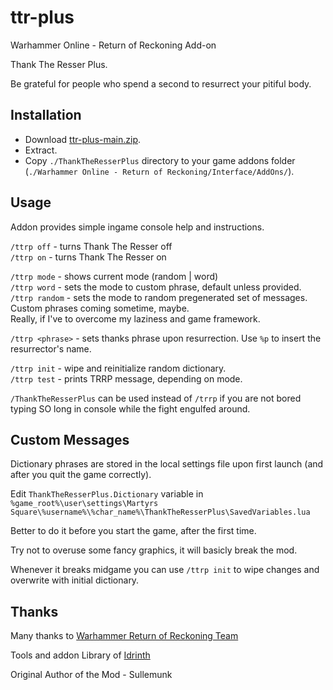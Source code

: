 # ttr-plus

Warhammer Online - Return of Reckoning Add-on 

Thank The Resser Plus.

Be grateful for people who spend a second to resurrect your pitiful body.

## Installation

- Download [ttr-plus-main.zip](https://github.com/VasilyMartynov/ttr-plus/archive/main.zip).
- Extract.
- Copy `./ThankTheResserPlus` directory to your game addons folder (`./Warhammer Online - Return of Reckoning/Interface/AddOns/`).

## Usage

Addon provides simple ingame console help and instructions.

`/ttrp off` - turns Thank The Resser off \
`/ttrp on`  - turns Thank The Resser on

`/ttrp mode`   - shows current mode (random | word) \
`/ttrp word`   - sets the mode to custom phrase, default unless provided. \
`/ttrp random` - sets the mode to random pregenerated set of messages. \
Custom phrases coming sometime, maybe. \
Really, if I've to overcome my laziness and game framework.

`/ttrp <phrase>` - sets thanks phrase upon resurrection. Use `%p` to insert the resurrector's name.

`/ttrp init` - wipe and reinitialize random dictionary. \
`/ttrp test` - prints TRRP message, depending on mode.

`/ThankTheResserPlus` can be used instead of `/trrp` if you are not bored typing SO long in console while the fight engulfed around.

## Custom Messages

Dictionary phrases are stored in the local settings file upon first launch (and after you quit the game correctly).

Edit `ThankTheResserPlus.Dictionary` variable in
`%game_root%\user\settings\Martyrs Square\%username%\%char_name%\ThankTheResserPlus\SavedVariables.lua`

Better to do it before you start the game, after the first time.

Try not to overuse some fancy graphics, it will basicly break the mod.

Whenever it breaks midgame you can use `/ttrp init` to wipe changes and overwrite with initial dictionary.


## Thanks

Many thanks to [Warhammer Return of Reckoning Team ](https://www.returnofreckoning.com/)

Tools and addon Library of [Idrinth](https://tools.idrinth.de/)

Original Author of the Mod - Sullemunk

